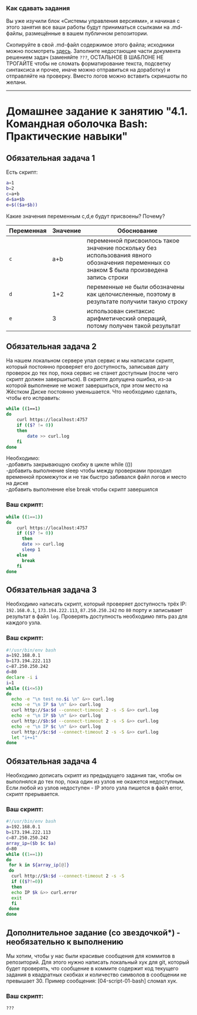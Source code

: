 ### Как сдавать задания

Вы уже изучили блок «Системы управления версиями», и начиная с этого занятия все ваши работы будут приниматься ссылками на .md-файлы, размещённые в вашем публичном репозитории.

Скопируйте в свой .md-файл содержимое этого файла; исходники можно посмотреть [здесь](https://raw.githubusercontent.com/netology-code/sysadm-homeworks/devsys10/04-script-01-bash/README.md). Заполните недостающие части документа решением задач (заменяйте `???`, ОСТАЛЬНОЕ В ШАБЛОНЕ НЕ ТРОГАЙТЕ чтобы не сломать форматирование текста, подсветку синтаксиса и прочее, иначе можно отправиться на доработку) и отправляйте на проверку. Вместо логов можно вставить скриншоты по желани.

---


# Домашнее задание к занятию "4.1. Командная оболочка Bash: Практические навыки"

## Обязательная задача 1

Есть скрипт:
```bash
a=1
b=2
c=a+b
d=$a+$b
e=$(($a+$b))
```

Какие значения переменным c,d,e будут присвоены? Почему?

| Переменная  | Значение | Обоснование |
| ------------- | ------------- | ------------- |
| `c`  | a+b  | переменной присвоилось такое значение поскольку без использования явного обозначения переменных со знаком $ была произведена запись строки |
| `d`  | 1+2  | переменные не были обозначены как целочисленные, поэтому в результате получили такую строку |
| `e`  | 3  | использован синтаксис арифметический операций, потому получен такой результат |


## Обязательная задача 2
На нашем локальном сервере упал сервис и мы написали скрипт, который постоянно проверяет его доступность, записывая дату проверок до тех пор, пока сервис не станет доступным (после чего скрипт должен завершиться). В скрипте допущена ошибка, из-за которой выполнение не может завершиться, при этом место на Жёстком Диске постоянно уменьшается. Что необходимо сделать, чтобы его исправить:
```bash
while ((1==1)
do
	curl https://localhost:4757
	if (($? != 0))
	then
		date >> curl.log
	fi
done
```
Необходимо:  
-добавить закрывающую скобку в цикле while (())  
-добавить выполнение sleep чтобы между проверками проходил временной промежуток и не так быстро забивался файл логов и место на диске  
-добавить выполнение else break чтобы скрипт завершился  

### Ваш скрипт:
```bash
while ((1==1))
do
    curl https://localhost:4757
    if (($? != 0))
      then
      date >> curl.log
      sleep 1
    else
      break
    fi
done
```

## Обязательная задача 3
Необходимо написать скрипт, который проверяет доступность трёх IP: `192.168.0.1`, `173.194.222.113`, `87.250.250.242` по `80` порту и записывает результат в файл `log`. Проверять доступность необходимо пять раз для каждого узла.

### Ваш скрипт:
```bash
#!/usr/bin/env bash
a=192.168.0.1
b=173.194.222.113
c=87.250.250.242
d=80
declare -i i
i=1
while ((i<=5))
do
  echo -e "\n test no.$i \n" &>> curl.log
  echo -e "\n IP $a \n" &>> curl.log
  curl http://$a:$d --connect-timeout 2 -s -S &>> curl.log
  echo -e "\n IP $b \n" &>> curl.log
  curl http://$b:$d --connect-timeout 2 -s -S &>> curl.log
  echo -e "\n IP $c \n" &>> curl.log
  curl http://$c:$d --connect-timeout 2 -s -S &>> curl.log
  let "i+=1"
done
```

## Обязательная задача 4
Необходимо дописать скрипт из предыдущего задания так, чтобы он выполнялся до тех пор, пока один из узлов не окажется недоступным. Если любой из узлов недоступен - IP этого узла пишется в файл error, скрипт прерывается.

### Ваш скрипт:
```bash
#!/usr/bin/env bash
a=192.168.0.1
b=173.194.222.113
c=87.250.250.242
array_ip=($b $c $a)
d=80
while ((1==1))
do
 for k in ${array_ip[@]}
 do
  curl http://$k:$d --connect-timeout 2 -s -S
  if (($?!=0))
  then
  echo IP $k &>> curl.error
  exit
  fi
 done
done
```

## Дополнительное задание (со звездочкой*) - необязательно к выполнению

Мы хотим, чтобы у нас были красивые сообщения для коммитов в репозиторий. Для этого нужно написать локальный хук для git, который будет проверять, что сообщение в коммите содержит код текущего задания в квадратных скобках и количество символов в сообщении не превышает 30. Пример сообщения: \[04-script-01-bash\] сломал хук.

### Ваш скрипт:
```bash
???
```

